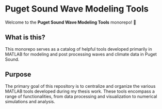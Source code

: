 # Puget Sound Wave Modeling Tools

Welcome to the **Puget Sound Wave Modeling Tools** monorepo! 🌊

## What is this?

This monorepo serves as a catalog of helpful tools developed primarily in MATLAB for modeling and post processing waves and climate data in Puget Sound.

## Purpose

The primary goal of this repository is to centralize and organize the various MATLAB tools developed during my thesis work. These tools encompass a range of functionalities, from data processing and visualization to numerical simulations and analysis.
